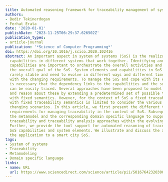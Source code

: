 ```yaml
---
title: Automated reasoning framework for traceability management of system of systems
authors:
- Bedir Tekinerdogan
- Ferhat Erata
date: '2020-01-01'
publishDate: '2023-11-25T06:29:37.626502Z'
publication_types:
- article-journal
publication: '*Science of Computer Programming*'
doi: https://doi.org/10.1016/j.scico.2020.102416
abstract: An important aspect in system of systems (SoS) is the realization of the
  capabilities in different systems that work together. Identifying and locating these
  capabilities are important to orchestrate the overall activities and hereby to achieve
  the overall goal of the SoS. System elements and capabilities in SoS however, are
  rarely stable and need to evolve in different ways and different times in accordance
  with the changing requirements. To manage the SoS and cope with its evolution it
  is necessary that the dependency links to the capabilities and the system elements
  can be easily traced. Several approaches have been proposed to model traceability
  and reason about these by extending a predetermined set of possible trace links
  with fixed semantics. However, for the context of SoS a fixed traceability model
  with fixed traceability semantics is limited to consider the various different and
  changing scenarios. In this article, we first present the different traceability
  requirements for managing traceability in the context of SoS. Subsequently, we present
  the metamodel and the corresponding domain specific language to support modeling
  traceability and traceability analysis approaches within the evolving SoS context.
  Further, we provide the tool support for automated reasoning of traceability of
  SoS capabilities and system elements. We illustrate and discuss the approach for
  the application to a smart city SoS.
tags:
- System of systems
- Traceability
- Metamodeling
- Domain specific language
links:
- name: URL
  url: https://www.sciencedirect.com/science/article/pii/S0167642320300277
---
```

